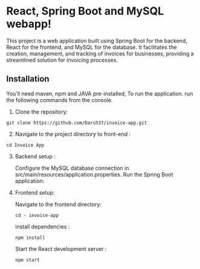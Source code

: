# React, Spring Boot and MySQL webapp!
This project is a web application built using Spring Boot for the backend, React for the frontend, and MySQL for the database. It facilitates the creation, management, and tracking of invoices for businesses, providing a streamlined solution for invoicing processes.

## Installation
You'll need maven, npm and JAVA pre-installed, To run the application. run the following commands from the console.

1. Clone the repository:
 ```
git clone https://github.com/Darsh37/invoice-app.git
  ```
2. Navigate to the project directory to front-end :
 
```
cd Invoice App
```
3. Backend setup :
   
   Configure the MySQL database connection in src/main/resources/application.properties. Run the Spring Boot application:

5. Frontend setup:

   Navigate to the frontend directory:
   
     ```
     cd - invoice-app
     ```

    install dependencies :

    ```
   npm install
    ```
 
   Start the React development server :

   ```
   npm start
   ```
